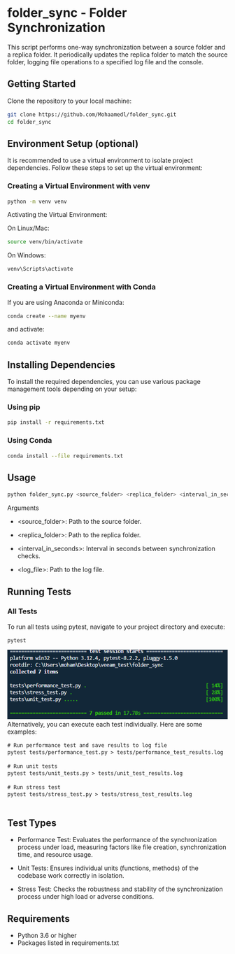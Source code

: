 # folder_sync - Folder Synchronization
This script performs one-way synchronization between a source folder and a replica folder. It periodically updates the replica folder to match the source folder, logging file operations to a specified log file and the console.

## Getting Started

Clone the repository to your local machine:

```bash
git clone https://github.com/Mohaamedl/folder_sync.git
cd folder_sync
```

## Environment Setup (optional)

It is recommended to use a virtual environment to isolate project dependencies. Follow these steps to set up the virtual environment:


### Creating a Virtual Environment with venv

```bash
python -m venv venv

```
Activating the Virtual Environment:

On Linux/Mac:
```bash
source venv/bin/activate

```

On Windows:

```bash
venv\Scripts\activate

```
### Creating a Virtual Environment with Conda
If you are using Anaconda or Miniconda:
```bash
conda create --name myenv 
```
and activate:
```bash
conda activate myenv

```



## Installing Dependencies
To install the required dependencies, you can use various package management tools depending on your setup:
### Using pip
```bash
pip install -r requirements.txt
```
### Using Conda

```bash
conda install --file requirements.txt

```
## Usage

```bash
python folder_sync.py <source_folder> <replica_folder> <interval_in_seconds> <log_file>
```

Arguments

- <source_folder>: Path to the source folder.

- <replica_folder>: Path to the replica folder.

- <interval_in_seconds>: Interval in seconds between synchronization checks.

- <log_file>: Path to the log file.


## Running Tests

### All Tests
To run all tests using pytest, navigate to your project directory and execute:
```
pytest

```
![alt text](image-1.png)
Alternatively, you can execute each test individually. Here are some examples: 
``` 
# Run performance test and save results to log file
pytest tests/performance_test.py > tests/performance_test_results.log

# Run unit tests
pytest tests/unit_tests.py > tests/unit_test_results.log

# Run stress test
pytest tests/stress_test.py > tests/stress_test_results.log


```
## Test Types

- Performance Test: Evaluates the performance of the synchronization process under load, measuring factors like file creation, synchronization time, and resource usage.

- Unit Tests: Ensures individual units (functions, methods) of the codebase work correctly in isolation.

- Stress Test: Checks the robustness and stability of the synchronization process under high load or adverse conditions.

## Requirements
- Python 3.6 or higher
- Packages listed in requirements.txt